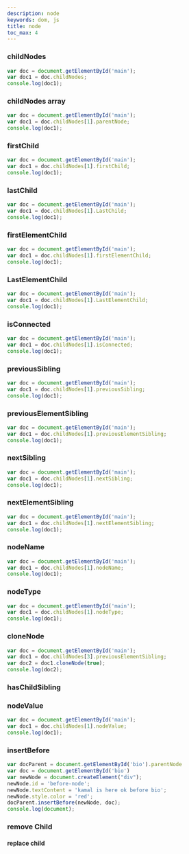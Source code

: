 ```yaml
---
description: node
keywords: dom, js
title: node
toc_max: 4
---
```


### childNodes

```js
var doc = document.getElementById('main');
var doc1 = doc.childNodes;
console.log(doc1);
```

### childNodes array

```js
var doc = document.getElementById('main');
var doc1 = doc.childNodes[1].parentNode;
console.log(doc1);
```
### firstChild

```js
var doc = document.getElementById('main');
var doc1 = doc.childNodes[1].firstChild;
console.log(doc1);
```

### lastChild

```js
var doc = document.getElementById('main');
var doc1 = doc.childNodes[1].LastChild;
console.log(doc1);

```

### firstElementChild

```js
var doc = document.getElementById('main');
var doc1 = doc.childNodes[1].firstElementChild;
console.log(doc1);
```

### LastElementChild

```js
var doc = document.getElementById('main');
var doc1 = doc.childNodes[1].LastElementChild;
console.log(doc1);
```

### isConnected

```js
var doc = document.getElementById('main');
var doc1 = doc.childNodes[1].isConnected;
console.log(doc1);
```

### previousSibling

```js
var doc = document.getElementById('main');
var doc1 = doc.childNodes[1].previousSibling;
console.log(doc1);
```

### previousElementSibling

```js
var doc = document.getElementById('main');
var doc1 = doc.childNodes[1].previousElementSibling;
console.log(doc1);

```

### nextSibling
```js
var doc = document.getElementById('main');
var doc1 = doc.childNodes[1].nextSibling;
console.log(doc1);
```

### nextElementSibling

```js
var doc = document.getElementById('main');
var doc1 = doc.childNodes[1].nextElementSibling;
console.log(doc1);
```

### nodeName

```js
var doc = document.getElementById('main');
var doc1 = doc.childNodes[1].nodeName;
console.log(doc1);
```

### nodeType

```js
var doc = document.getElementById('main');
var doc1 = doc.childNodes[1].nodeType;
console.log(doc1);
```

### cloneNode

```js
var doc = document.getElementById('main');
var doc1 = doc.childNodes[3].previousElementSibling;
var doc2 = doc1.cloneNode(true);
console.log(doc2);
```

### hasChildSibling


### nodeValue

```js
var doc = document.getElementById('main');
var doc1 = doc.childNodes[1].nodeValue;
console.log(doc1);
```

### insertBefore

```js
var docParent = document.getElementById('bio').parentNode
var doc = document.getElementById('bio')
var newNode = document.createElement("div");
newNode.id = 'before-node';
newNode.textContent = 'kamal is here ok before bio';
newNode.style.color = 'red';
docParent.insertBefore(newNode, doc);
console.log(document);
```

### remove Child


#### replace child
